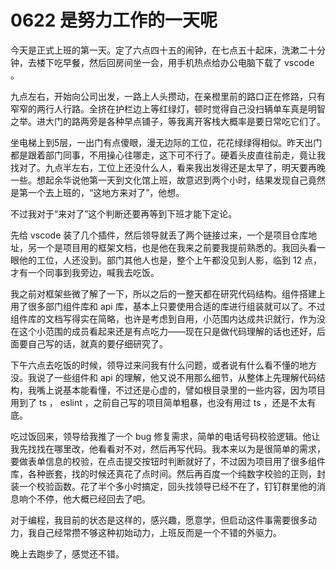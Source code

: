 # 0622 是努力工作的一天呢

今天是正式上班的第一天。定了六点四十五的闹钟，在七点五十起床，洗漱二十分钟，去楼下吃早餐，然后回房间坐一会，用手机热点给办公电脑下载了 vscode 。

九点左右，开始向公司出发，一路上人头攒动，在亲橙里前的路口正在修路，只有窄窄的两行人行路。全挤在护栏边上等红绿灯，顿时觉得自己没扫辆单车真是明智之举。进大门的路两旁是各种早点铺子，等我离开客栈大概率是要日常吃它们了。

坐电梯上到5层，一出门有点傻眼，漫无边际的工位，花花绿绿得相似。昨天出门都是跟着部门同事，不用操心往哪走，这下可不行了。硬着头皮直往前走，竟让我找对了。九点半左右，工位上还没什么人，看来我出发得还是太早了，明天要再晚一些。想起余华说他第一天到文化馆上班，故意迟到两个小时，结果发现自己竟然是第一个去上班的，“这地方来对了”，他想。

不过我对于“来对了”这个判断还要再等到下班才能下定论。

先给 vscode 装了几个插件，然后领导就丢了两个链接过来，一个是项目仓库地址，另一个是项目用的框架文档，也是他在我来之前要我提前熟悉的。我回头看一眼他的工位，人还没到。部门其他人也是，整个上午都没见到人影，临到 12 点，才有一个同事到我旁边，喊我去吃饭。

我之前对框架些微了解了一下，所以之后的一整天都在研究代码结构。组件搭建上用了很多部门组件库和 api 库，基本上只要使用合适的库进行组装就可以了。不过组件库的文档写得实在简略，也许是考虑到自用，小范围内达成共识就行，作为没在这个小范围的成员看起来还是有点吃力——现在只是做代码理解的话也还好，后面要自己写的话，就真的要仔细研究了。

下午六点去吃饭的时候，领导过来问我有什么问题，或者说有什么看不懂的地方没。我说了一些组件和 api 的理解，他又说不用那么细节，从整体上先理解代码结构，我嘴上说基本能看懂，不过还是心虚的，譬如根目录里的一些内容，因为项目用到了 ts ， eslint ，之前自己写的项目简单粗暴，也没有用过 ts ，还是不太有底。

吃过饭回来，领导给我推了一个 bug 修复需求，简单的电话号码校验逻辑。他让我先找找在哪里改，他看看对不对，然后再写代码。我本来以为是很简单的需求，要做表单信息的校验，在点击提交按钮时判断就好了，不过因为项目用了很多组件库，各种嵌套，找的时候还真花了点时间。然后再百度一个纯数字校验的正则，封装一个校验函数。花了半个多小时搞定，回头找领导已经不在了，钉钉群里他的消息响个不停，他大概已经回去了吧。

对于编程，我目前的状态是这样的，感兴趣，愿意学，但启动这件事需要很多动力，我自己经常攒不够这种初始动力，上班反而是一个不错的外驱力。

晚上去跑步了，感觉还不错。
